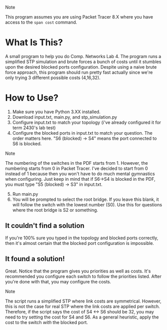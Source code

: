 > [!NOTE]  
> This program assumes you are using Packet Tracer 8.X where you have access to the `span cost` command. 

# What Is This?
A small program to help you do Comp. Networks Lab 4. The program runs a simplified STP simulation and brute forces a bunch of costs until it stumbles upon the desired blocked ports configuration. Despite using a naive brute force approach, this program should run pretty fast actually since we're only trying 3 different possible costs (4,16,32).

# How to Use?
1. Make sure you have Python 3.XX installed.
2. Download input.txt, main.py, and stp_simulation.py
3. Configure input.txt to match your topology (i've already configured it for term 2430's lab test)
4. Configure the blocked ports in input.txt to match your question. The order matters here. "S6 (blocked) -> S4" means the port connected to S6 is blocked.

> [!NOTE]  
> The numbering of the switches in the PDF starts from 1. However, the numbering starts from 0 in Packet Tracer. I've decided to start from 0 instead of 1 because then you won't have to do much mental gymnastics when configuring. Just keep in mind that if S6->S4 is blocked in the PDF, you must type "S5 (blocked) -> S3" in input.txt.

5. Run main.py
6. You will be prompted to select the root bridge. If you leave this blank, it will follow the switch with the lowest number (S0). Use this for questions where the root bridge is S2 or something.

## It couldn't find a solution
If you're 100% sure you typed in the topology and blocked ports correctly, then it's almost certain that the blocked port configuration is impossible.

## It found a solution!
Great. Notice that the program gives you priorities as well as costs. It's recommended you configure each switch to follow the priorities listed. After you're done with that, you may configure the costs.

> [!NOTE]  
> The script runs a simplified STP where link costs are symmetrical. However, this is not the case for real STP where the link costs are applied per switch. Therefore, if the script says the cost of S4 <-> S6 should be 32, you may need to try setting the cost for S4 and S6. As a general heuristic, apply the cost to the switch *with* the blocked port.

